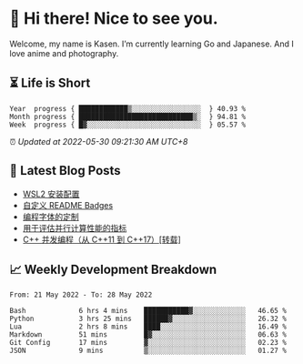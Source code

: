 <h1>👋 Hi there! Nice to see you.</h1>

Welcome, my name is Kasen. I’m currently learning Go and Japanese. And I love anime and photography.


## ⏳ Life is Short

<!-- Start of Time Progress Bar -->
``` text
Year  progress { ████████████▒░░░░░░░░░░░░░░░░░  } 40.93 %
Month progress { ████████████████████████████▒░  } 94.81 %
Week  progress { █▓░░░░░░░░░░░░░░░░░░░░░░░░░░░░  } 05.57 %
```

⏰ *Updated at 2022-05-30 09:21:30 AM UTC+8*

<!-- End of Time Progress Bar -->

## 📝 Latest Blog Posts

<!-- BLOG-POST-LIST:START -->
- [WSL2 安装配置](https://blog.imkasen.com/wsl2-config.html)
- [自定义 README Badges](https://blog.imkasen.com/custom-readme-badges.html)
- [编程字体的定制](https://blog.imkasen.com/coding-fonts-configuration.html)
- [用于评估并行计算性能的指标](https://blog.imkasen.com/parallel-performance-metrics.html)
- [C++ 并发编程（从 C++11 到 C++17）[转载]](https://blog.imkasen.com/cpp-concurrency.html)
<!-- BLOG-POST-LIST:END -->

## 📈 Weekly Development Breakdown

<!--START_SECTION:waka-->

```text
From: 21 May 2022 - To: 28 May 2022

Bash             6 hrs 4 mins    ███████████▓░░░░░░░░░░░░░   46.65 %
Python           3 hrs 25 mins   ██████▓░░░░░░░░░░░░░░░░░░   26.32 %
Lua              2 hrs 8 mins    ████░░░░░░░░░░░░░░░░░░░░░   16.49 %
Markdown         51 mins         █▓░░░░░░░░░░░░░░░░░░░░░░░   06.63 %
Git Config       17 mins         ▓░░░░░░░░░░░░░░░░░░░░░░░░   02.23 %
JSON             9 mins          ▒░░░░░░░░░░░░░░░░░░░░░░░░   01.27 %
```

<!--END_SECTION:waka-->
